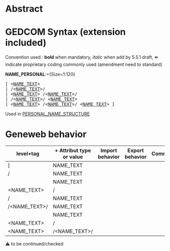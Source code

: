 ﻿# Abstract

# GEDCOM Syntax (extension included)
Convention used : **bold** when mandatory, _italic_ when add by 5.5.1 draft, &#x23E9; indicate proprietary coding commonly used (amendment need to standard)<br />

**NAME_PERSONAL**:={Size=1:120}
<pre>
[ &lt;<a href=Ged.NAME_TEXT>NAME_TEXT</a>&gt;
| /&lt;<a href=Ged.NAME_TEXT>NAME_TEXT</a>&gt;/
| &lt;<a href=Ged.NAME_TEXT>NAME_TEXT</a>&gt; /&lt;<a href=Ged.NAME_TEXT>NAME_TEXT</a>&gt;/
| /&lt;<a href=Ged.NAME_TEXT>NAME_TEXT</a>&gt;/ &lt;<a href=Ged.NAME_TEXT>NAME_TEXT</a>&gt;
| &lt;<a href=Ged.NAME_TEXT>NAME_TEXT</a>&gt; /&lt;<a href=Ged.NAME_TEXT>NAME_TEXT</a>&gt;/ &lt;<a href=Ged.NAME_TEXT>NAME_TEXT</a>&gt; ]
</pre>
Used in <a href=Ged.PERSONAL_NAME_STRUCTURE>PERSONAL_NAME_STRUCTURE</a><br />

# Geneweb behavior

level+tag  | + Attribut type or value | Import behavior | Export behavior  | Comment 
---------- | ------------- | :---------------: | :-----------------:| -----------
[ | NAME_TEXT | | |
| / | NAME_TEXT | | |
| | NAME_TEXT | | |
| <NAME_TEXT> | / | | |
| / | NAME_TEXT | | |
| /<NAME_TEXT>/ | NAME_TEXT | | |
| | NAME_TEXT | | |
| <NAME_TEXT> | / | | |
| <NAME_TEXT> | /<NAME_TEXT>/ | | |

:warning: to be continued/checked

